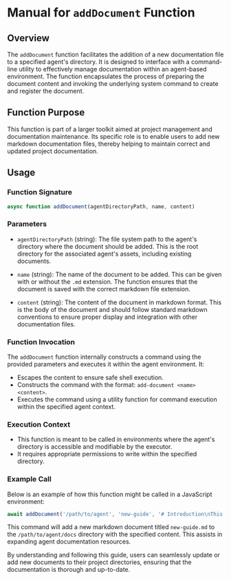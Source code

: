 # Manual for `addDocument` Function

## Overview

The `addDocument` function facilitates the addition of a new documentation file to a specified agent's directory. It is designed to interface with a command-line utility to effectively manage documentation within an agent-based environment. The function encapsulates the process of preparing the document content and invoking the underlying system command to create and register the document.

## Function Purpose

This function is part of a larger toolkit aimed at project management and documentation maintenance. Its specific role is to enable users to add new markdown documentation files, thereby helping to maintain correct and updated project documentation. 

## Usage

### Function Signature

```javascript
async function addDocument(agentDirectoryPath, name, content)
```

### Parameters

- `agentDirectoryPath` (string): The file system path to the agent's directory where the document should be added. This is the root directory for the associated agent's assets, including existing documents.

- `name` (string): The name of the document to be added. This can be given with or without the `.md` extension. The function ensures that the document is saved with the correct markdown file extension.

- `content` (string): The content of the document in markdown format. This is the body of the document and should follow standard markdown conventions to ensure proper display and integration with other documentation files.

### Function Invocation

The `addDocument` function internally constructs a command using the provided parameters and executes it within the agent environment. It:
- Escapes the content to ensure safe shell execution.
- Constructs the command with the format: `add-document <name> <content>`.
- Executes the command using a utility function for command execution within the specified agent context.

### Execution Context

- This function is meant to be called in environments where the agent's directory is accessible and modifiable by the executor.
- It requires appropriate permissions to write within the specified directory.

### Example Call

Below is an example of how this function might be called in a JavaScript environment:

```javascript
await addDocument('/path/to/agent', 'new-guide', '# Introduction\nThis document describes...');
```

This command will add a new markdown document titled `new-guide.md` to the `/path/to/agent/docs` directory with the specified content. This assists in expanding agent documentation resources.

By understanding and following this guide, users can seamlessly update or add new documents to their project directories, ensuring that the documentation is thorough and up-to-date.